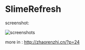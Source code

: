 SlimeRefresh
=================================================

screenshot:

![screenshots](http://www.sctab.com:8080/ftp/screenshot1.png)

more in : http://zhaorenzhi.cn/?p=24